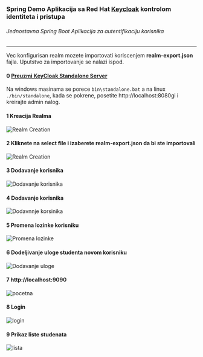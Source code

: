 ### Spring Demo Aplikacija sa Red Hat [Keycloak](https://www.keycloak.org/about.html) kontrolom identiteta i pristupa

###### Jednostavna Spring Boot Aplikacija za autentifikaciju korisnika

---

Vec konfigurisan realm mozete importovati koriscenjem **realm-export.json** fajla. Uputstvo za importovanje se nalazi ispod.

#### 0 [Preuzmi KeyCloak Standalone Server](https://www.keycloak.org/downloads.html)
Na windows masinama se porece `bin\standalone.bat` a na linux `./bin/standalone`, kada se pokrene, posetite http://localhost:8080gi i kreirajte admin nalog.

#### 1 Kreacija Realma

![Realm Creation](https://i.imgur.com/HKCaRT3.png)

#### 2 Kliknete na select file i izaberete realm-export.json da bi ste importovali

![Realm Creation](https://i.imgur.com/JcNpx2A.png)

#### 3 Dodavanje korisnika

![Dodavanje korisnika](https://i.imgur.com/2cBndQB.png)

#### 4 Dodavanje korisnika

![Dodavnnje korsinika](https://i.imgur.com/HoKgEpU.png)

#### 5 Promena lozinke korisniku

![Promena lozinke](https://i.imgur.com/mNAxdFQ.png)

#### 6 Dodeljivanje uloge studenta novom korisniku

![Dodavanje uloge](https://i.imgur.com/Fl5bhbJ.png)


#### 7 http://localhost:9090

![pocetna](https://i.imgur.com/U6OgvJv.png)

#### 8 Login

![login](https://i.imgur.com/oucD6oG.png)


#### 9 Prikaz liste studenata

![lista](https://i.imgur.com/DZxL9GU.png)
